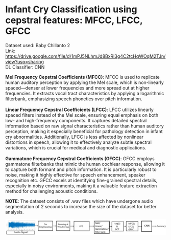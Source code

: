 # Infant Cry Classification using cepstral features: MFCC, LFCC, GFCC

Dataset used: Baby Chillanto 2<br>
Link: https://drive.google.com/file/d/1mPJ5NLhmJd8BxRI3g4C2tcHqWOqM2TJn/view?usp=sharing<br>
DL Classifier: CNN

**Mel Frequency Cepstral Coefficients (MFCC)**: MFCC is used to replicate human auditory perception by applying the Mel scale, which is non-linearly spaced—denser at lower frequencies and more spread out at higher frequencies. It extracts vocal tract characteristics by applying a logarithmic filterbank, emphasizing speech phonetics over pitch information.
<br>
<br>
**Linear Frequency Cepstral Coefficients (LFCC)**: LFCC utilizes linearly spaced filters instead of the Mel scale, ensuring equal emphasis on both low- and high-frequency components. It captures detailed spectral information based on raw signal characteristics rather than human auditory perception, making it especially beneficial for pathology detection in infant cry abnormalities. Additionally, LFCC is less affected by nonlinear distortions in speech, allowing it to effectively analyze subtle spectral variations, which is crucial for medical and diagnostic applications.
<br>
<br>
**Gammatone Frequency Cepstral Coefficients (GFCC)**: GFCC employs gammatone filterbanks that mimic the human cochlear response, allowing it to capture both formant and pitch information. It is particularly robust to noise, making it highly effective for speech enhancement, speaker recognition etc. GFCC excels at identifying fine-grained spectral details, especially in noisy environments, making it a valuable feature extraction method for challenging acoustic conditions.


**NOTE**: The dataset consists of .wav files which have undergone audio segmentation of 2 seconds to increase the size of the dataset for better analysis.

![**Functional Block Diagram of the Project**](./block_diagram_CNN_ICC.jpg)
